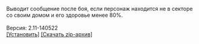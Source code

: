 Выводит сообщение после боя, если персонаж находится не в секторе со своим домом и его здоровье менее 80%.
<br>
<br>
Версия: 2.11-140522
<br>
[[Установить]](https://raw.githubusercontent.com/MyRequiem/comfortablePlayingInGW/master/separatedScripts/HousHealth/housHealth.user.js) [[Скачать zip-архив]](https://raw.githubusercontent.com/MyRequiem/comfortablePlayingInGW/master/separatedScripts/HousHealth/housHealth.user.js.zip)
<br>
<br>
